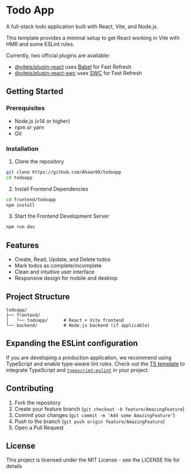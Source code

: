 # Todo App

A full-stack todo application built with React, Vite, and Node.js.

This template provides a minimal setup to get React working in Vite with HMR and some ESLint rules.

Currently, two official plugins are available:

- [@vitejs/plugin-react](https://github.com/vitejs/vite-plugin-react/blob/main/packages/plugin-react/README.md) uses [Babel](https://babeljs.io/) for Fast Refresh
- [@vitejs/plugin-react-swc](https://github.com/vitejs/vite-plugin-react-swc) uses [SWC](https://swc.rs/) for Fast Refresh

## Getting Started

### Prerequisites
- Node.js (v14 or higher)
- npm or yarn
- Git

### Installation

1. Clone the repository
```bash
git clone https://github.com/Ahaan99/todoapp
cd todoapp
```

2. Install Frontend Dependencies
```bash
cd frontend/todoapp
npm install
```

3. Start the Frontend Development Server
```bash
npm run dev
```

## Features

- Create, Read, Update, and Delete todos
- Mark todos as complete/incomplete
- Clean and intuitive user interface
- Responsive design for mobile and desktop

## Project Structure

```
todoapp/
├── frontend/
│   └── todoapp/      # React + Vite frontend
└── backend/          # Node.js backend (if applicable)
```

## Expanding the ESLint configuration

If you are developing a production application, we recommend using TypeScript and enable type-aware lint rules. Check out the [TS template](https://github.com/vitejs/vite/tree/main/packages/create-vite/template-react-ts) to integrate TypeScript and [`typescript-eslint`](https://typescript-eslint.io) in your project.

## Contributing

1. Fork the repository
2. Create your feature branch (`git checkout -b feature/AmazingFeature`)
3. Commit your changes (`git commit -m 'Add some AmazingFeature'`)
4. Push to the branch (`git push origin feature/AmazingFeature`)
5. Open a Pull Request

## License

This project is licensed under the MIT License - see the LICENSE file for details
